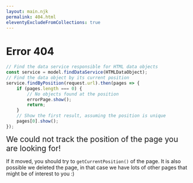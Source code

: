 ```yaml
---
layout: main.njk
permalink: 404.html
eleventyExcludeFromCollections: true
---
```


# Error 404

```typescript
// Find the data service responsible for HTML data objects
const service = model.findDataService(HTMLDataObject);
// Find the data object by its current position
service.findByPosition(request.url).then(pages => {
    if (pages.length === 0) {
        // No objects found at the position
        errorPage.show();
        return;
    }
    // Show the first result, assuming the position is unique
    pages[0].show();
});
```

<span style="font-size: 1.5em; text-align: center;">We could not track the position of the page you are looking for!</span>

If it moved, you should try to ```getCurrentPosition()``` of the page. It is also possible we deleted the page, in that case we have lots of other pages that might be of interest to you :)

